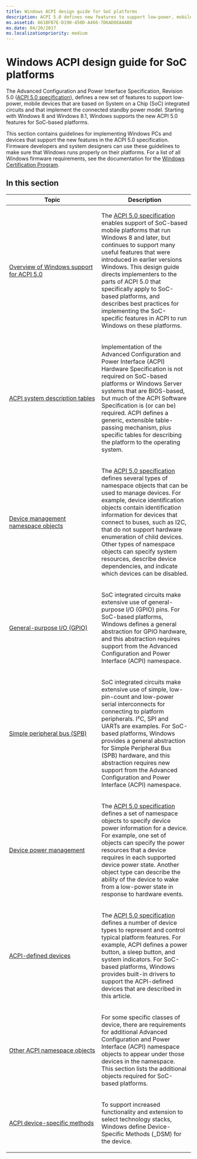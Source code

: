 ```yaml
---
title: Windows ACPI design guide for SoC platforms
description: ACPI 5.0 defines new features to support low-power, mobile devices based on SoC ICs that implement the connected standby power model.
ms.assetid: 661BFB7E-D190-450D-A466-7D6AD0EAAAB0
ms.date: 04/20/2017
ms.localizationpriority: medium
---
```


# Windows ACPI design guide for SoC platforms


The Advanced Configuration and Power Interface Specification, Revision 5.0 ([ACPI 5.0 specification](https://uefi.org/specifications)), defines a new set of features to support low-power, mobile devices that are based on System on a Chip (SoC) integrated circuits and that implement the connected standby power model. Starting with Windows 8 and Windows 8.1, Windows supports the new ACPI 5.0 features for SoC-based platforms.

This section contains guidelines for implementing Windows PCs and devices that support the new features in the ACPI 5.0 specification. Firmware developers and system designers can use these guidelines to make sure that Windows runs properly on their platforms. For a list of all Windows firmware requirements, see the documentation for the [Windows Certification Program](https://go.microsoft.com/fwlink/p/?linkid=227314).

## In this section


<table>
<colgroup>
<col width="50%" />
<col width="50%" />
</colgroup>
<thead>
<tr class="header">
<th>Topic</th>
<th>Description</th>
</tr>
</thead>
<tbody>
<tr class="odd">
<td><p><a href="overview-of-windows-support-for-acpi-5-0.md" data-raw-source="[Overview of Windows support for ACPI 5.0](overview-of-windows-support-for-acpi-5-0.md)">Overview of Windows support for ACPI 5.0</a></p></td>
<td><p>The <a href="https://uefi.org/specifications" data-raw-source="[ACPI 5.0 specification](https://uefi.org/specifications)">ACPI 5.0 specification</a> enables support of SoC-based mobile platforms that run Windows 8 and later, but continues to support many useful features that were introduced in earlier versions Windows. This design guide directs implementers to the parts of ACPI 5.0 that specifically apply to SoC-based platforms, and describes best practices for implementing the SoC-specific features in ACPI to run Windows on these platforms.</p></td>
</tr>
<tr class="even">
<td><p><a href="acpi-system-description-tables.md" data-raw-source="[ACPI system description tables](acpi-system-description-tables.md)">ACPI system description tables</a></p></td>
<td><p>Implementation of the Advanced Configuration and Power Interface (ACPI) Hardware Specification is not required on SoC-based platforms or Windows Server systems that are BIOS-based, but much of the ACPI Software Specification is (or can be) required. ACPI defines a generic, extensible table-passing mechanism, plus specific tables for describing the platform to the operating system.</p></td>
</tr>
<tr class="odd">
<td><p><a href="device-management-namespace-objects.md" data-raw-source="[Device management namespace objects](device-management-namespace-objects.md)">Device management namespace objects</a></p></td>
<td><p>The <a href="https://uefi.org/specifications" data-raw-source="[ACPI 5.0 specification](https://uefi.org/specifications)">ACPI 5.0 specification</a> defines several types of namespace objects that can be used to manage devices. For example, device identification objects contain identification information for devices that connect to buses, such as I2C, that do not support hardware enumeration of child devices. Other types of namespace objects can specify system resources, describe device dependencies, and indicate which devices can be disabled.</p></td>
</tr>
<tr class="even">
<td><p><a href="general-purpose-i-o--gpio-.md" data-raw-source="[General-purpose I/O (GPIO)](general-purpose-i-o--gpio-.md)">General-purpose I/O (GPIO)</a></p></td>
<td><p>SoC integrated circuits make extensive use of general-purpose I/O (GPIO) pins. For SoC-based platforms, Windows defines a general abstraction for GPIO hardware, and this abstraction requires support from the Advanced Configuration and Power Interface (ACPI) namespace.</p></td>
</tr>
<tr class="odd">
<td><p><a href="simple-peripheral-bus--spb-.md" data-raw-source="[Simple peripheral bus (SPB)](simple-peripheral-bus--spb-.md)">Simple peripheral bus (SPB)</a></p></td>
<td><p>SoC integrated circuits make extensive use of simple, low-pin-count and low-power serial interconnects for connecting to platform peripherals. I²C, SPI and UARTs are examples. For SoC-based platforms, Windows provides a general abstraction for Simple Peripheral Bus (SPB) hardware, and this abstraction requires new support from the Advanced Configuration and Power Interface (ACPI) namespace.</p></td>
</tr>
<tr class="even">
<td><p><a href="device-power-management.md" data-raw-source="[Device power management](device-power-management.md)">Device power management</a></p></td>
<td><p>The <a href="https://uefi.org/specifications" data-raw-source="[ACPI 5.0 specification](https://uefi.org/specifications)">ACPI 5.0 specification</a> defines a set of namespace objects to specify device power information for a device. For example, one set of objects can specify the power resources that a device requires in each supported device power state. Another object type can describe the ability of the device to wake from a low-power state in response to hardware events.</p></td>
</tr>
<tr class="odd">
<td><p><a href="acpi-defined-devices.md" data-raw-source="[ACPI-defined devices](acpi-defined-devices.md)">ACPI-defined devices</a></p></td>
<td><p>The <a href="https://uefi.org/specifications" data-raw-source="[ACPI 5.0 specification](https://uefi.org/specifications)">ACPI 5.0 specification</a> defines a number of device types to represent and control typical platform features. For example, ACPI defines a power button, a sleep button, and system indicators. For SoC-based platforms, Windows provides built-in drivers to support the ACPI-defined devices that are described in this article.</p></td>
</tr>
<tr class="even">
<td><p><a href="other-acpi-namespace-objects.md" data-raw-source="[Other ACPI namespace objects](other-acpi-namespace-objects.md)">Other ACPI namespace objects</a></p></td>
<td><p>For some specific classes of device, there are requirements for additional Advanced Configuration and Power Interface (ACPI) namespace objects to appear under those devices in the namespace. This section lists the additional objects required for SoC-based platforms.</p></td>
</tr>
<tr class="odd">
<td><p><a href="acpi-device-specific-methods.md" data-raw-source="[ACPI device-specific methods](acpi-device-specific-methods.md)">ACPI device-specific methods</a></p></td>
<td><p>To support increased functionality and extension to select technology stacks, Windows define Device-Specific Methods (_DSM) for the device.</p></td>
</tr>
</tbody>
</table>

 

 

 




